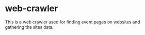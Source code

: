 # web-crawler
This is a web crawler used for finding event pages on websites and gathering the sites data.
